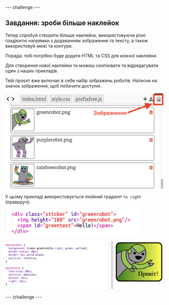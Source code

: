\--- challenge \---

## Завдання: зроби більше наклейок

Тепер спробуй створити більше наклейок, використовуючи різні градієнтні напрямки з додаванням зображення та тексту, а також використовуй межі та контури.

Порада: тобі потрібно буде додати HTML та CSS для кожної наклейки.

Для створення нової наклейки ти можеш скопіювати та відредагувати один з наших прикладів.

Твій проєкт вже включає в себе набір зображень роботів. Натисни на значок зображення, щоб побачити доступні.

![знімок екрана](images/stickers-images.png)

У цьому прикладі використовується лінійний градієнт `to right` (праворуч):

![знімок екрана](images/stickers-green-html.png)

![знімок екрана](images/stickers-green-style.png)

\--- /challenge \---